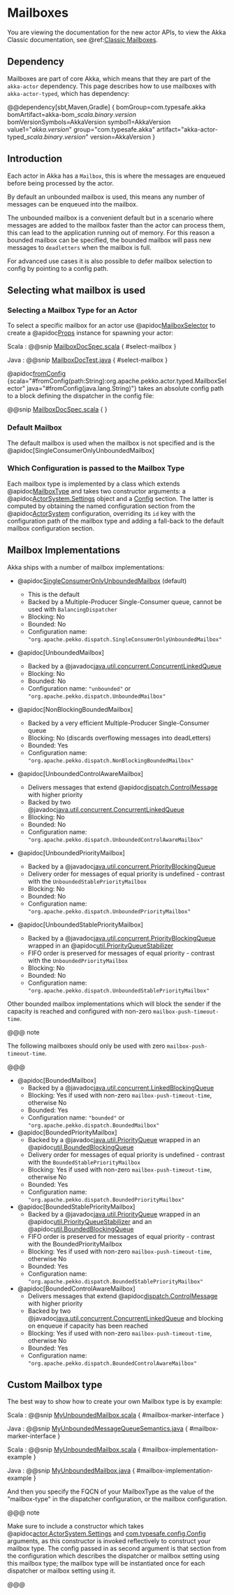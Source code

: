 # Mailboxes

You are viewing the documentation for the new actor APIs, to view the Akka Classic documentation, see @ref:[Classic Mailboxes](../mailboxes.md).

## Dependency

Mailboxes are part of core Akka, which means that they are part of the `akka-actor` dependency. This
page describes how to use mailboxes with `akka-actor-typed`, which has dependency:

@@dependency[sbt,Maven,Gradle] {
  bomGroup=com.typesafe.akka bomArtifact=akka-bom_$scala.binary.version$ bomVersionSymbols=AkkaVersion
  symbol1=AkkaVersion
  value1="$akka.version$"
  group="com.typesafe.akka"
  artifact="akka-actor-typed_$scala.binary.version$"
  version=AkkaVersion
}

## Introduction 

Each actor in Akka has a `Mailbox`, this is where the messages are enqueued before being processed by the actor.

By default an unbounded mailbox is used, this means any number of messages can be enqueued into the mailbox. 

The unbounded mailbox is a convenient default but in a scenario where messages are added to the mailbox faster
than the actor can process them, this can lead to the application running out of memory.
For this reason a bounded mailbox can be specified, the bounded mailbox will pass new messages to `deadletters` when the
mailbox is full.

For advanced use cases it is also possible to defer mailbox selection to config by pointing to a config path.

## Selecting what mailbox is used

### Selecting a Mailbox Type for an Actor

To select a specific mailbox for an actor use @apidoc[MailboxSelector](MailboxSelector$) to create a @apidoc[Props](typed.Props) instance for spawning your actor:

Scala
:  @@snip [MailboxDocSpec.scala](/akka-actor-typed-tests/src/test/scala/docs/org/apache/pekko/typed/MailboxDocSpec.scala) { #select-mailbox }

Java
:  @@snip [MailboxDocTest.java](/akka-actor-typed-tests/src/test/java/jdocs/org/apache/pekko/typed/MailboxDocTest.java) { #select-mailbox }

@apidoc[fromConfig](MailboxSelector$) {scala="#fromConfig(path:String):org.apache.pekko.actor.typed.MailboxSelector" java="#fromConfig(java.lang.String)"} takes an absolute config path to a block defining the dispatcher in the config file:

@@snip [MailboxDocSpec.scala](/akka-actor-typed-tests/src/test/resources/mailbox-config-sample.conf) { }

### Default Mailbox

The default mailbox is used when the mailbox is not specified and is the @apidoc[SingleConsumerOnlyUnboundedMailbox]

### Which Configuration is passed to the Mailbox Type

Each mailbox type is implemented by a class which extends @apidoc[MailboxType](MailboxType)
and takes two constructor arguments: a @apidoc[ActorSystem.Settings](typed.Settings) object and
a [Config](https://lightbend.github.io/config/latest/api/index.html?com/typesafe/config/Config.html) section. The latter is computed by obtaining the named
configuration section from the @apidoc[ActorSystem](typed.ActorSystem) configuration, overriding its
`id` key with the configuration path of the mailbox type and adding a
fall-back to the default mailbox configuration section.

## Mailbox Implementations

Akka ships with a number of mailbox implementations:

 * 
   @apidoc[SingleConsumerOnlyUnboundedMailbox](SingleConsumerOnlyUnboundedMailbox) (default)
    * This is the default
    * Backed by a Multiple-Producer Single-Consumer queue, cannot be used with `BalancingDispatcher`
    * Blocking: No
    * Bounded: No
    * Configuration name: `"org.apache.pekko.dispatch.SingleConsumerOnlyUnboundedMailbox"`
 * 
   @apidoc[UnboundedMailbox]
    * Backed by a @javadoc[java.util.concurrent.ConcurrentLinkedQueue](java.util.concurrent.ConcurrentLinkedQueue)
    * Blocking: No
    * Bounded: No
    * Configuration name: `"unbounded"` or `"org.apache.pekko.dispatch.UnboundedMailbox"`

 * 
   @apidoc[NonBlockingBoundedMailbox]
    * Backed by a very efficient Multiple-Producer Single-Consumer queue
    * Blocking: No (discards overflowing messages into deadLetters)
    * Bounded: Yes
    * Configuration name: `"org.apache.pekko.dispatch.NonBlockingBoundedMailbox"`
 * 
   @apidoc[UnboundedControlAwareMailbox]
    * Delivers messages that extend @apidoc[dispatch.ControlMessage](dispatch.ControlMessage) with higher priority
    * Backed by two @javadoc[java.util.concurrent.ConcurrentLinkedQueue](java.util.concurrent.ConcurrentLinkedQueue)
    * Blocking: No
    * Bounded: No
    * Configuration name: `"org.apache.pekko.dispatch.UnboundedControlAwareMailbox"`
 * 
   @apidoc[UnboundedPriorityMailbox]
    * Backed by a @javadoc[java.util.concurrent.PriorityBlockingQueue](java.util.concurrent.PriorityBlockingQueue)
    * Delivery order for messages of equal priority is undefined - contrast with the `UnboundedStablePriorityMailbox`
    * Blocking: No
    * Bounded: No
    * Configuration name: `"org.apache.pekko.dispatch.UnboundedPriorityMailbox"`
 * 
   @apidoc[UnboundedStablePriorityMailbox]
    * Backed by a @javadoc[java.util.concurrent.PriorityBlockingQueue](java.util.concurrent.PriorityBlockingQueue) wrapped in an @apidoc[util.PriorityQueueStabilizer](PriorityQueueStabilizer)
    * FIFO order is preserved for messages of equal priority - contrast with the `UnboundedPriorityMailbox`
    * Blocking: No
    * Bounded: No
    * Configuration name: `"org.apache.pekko.dispatch.UnboundedStablePriorityMailbox"`

Other bounded mailbox implementations which will block the sender if the capacity is reached and
configured with non-zero `mailbox-push-timeout-time`. 

@@@ note

The following mailboxes should only be used with zero `mailbox-push-timeout-time`.

@@@

 * @apidoc[BoundedMailbox]
    * Backed by a @javadoc[java.util.concurrent.LinkedBlockingQueue](java.util.concurrent.LinkedBlockingQueue)
    * Blocking: Yes if used with non-zero `mailbox-push-timeout-time`, otherwise No
    * Bounded: Yes
    * Configuration name: `"bounded"` or `"org.apache.pekko.dispatch.BoundedMailbox"`
 * @apidoc[BoundedPriorityMailbox]
    * Backed by a @javadoc[java.util.PriorityQueue](java.util.PriorityQueue) wrapped in an @apidoc[util.BoundedBlockingQueue](BoundedBlockingQueue)
    * Delivery order for messages of equal priority is undefined - contrast with the `BoundedStablePriorityMailbox`
    * Blocking: Yes if used with non-zero `mailbox-push-timeout-time`, otherwise No
    * Bounded: Yes
    * Configuration name: `"org.apache.pekko.dispatch.BoundedPriorityMailbox"`
 * @apidoc[BoundedStablePriorityMailbox]
    * Backed by a @javadoc[java.util.PriorityQueue](java.util.PriorityQueue) wrapped in an @apidoc[util.PriorityQueueStabilizer](PriorityQueueStabilizer) and an @apidoc[util.BoundedBlockingQueue](BoundedBlockingQueue)
    * FIFO order is preserved for messages of equal priority - contrast with the BoundedPriorityMailbox
    * Blocking: Yes if used with non-zero `mailbox-push-timeout-time`, otherwise No
    * Bounded: Yes
    * Configuration name: `"org.apache.pekko.dispatch.BoundedStablePriorityMailbox"`
 * @apidoc[BoundedControlAwareMailbox]
    * Delivers messages that extend @apidoc[dispatch.ControlMessage](dispatch.ControlMessage) with higher priority
    * Backed by two @javadoc[java.util.concurrent.ConcurrentLinkedQueue](java.util.concurrent.ConcurrentLinkedQueue) and blocking on enqueue if capacity has been reached
    * Blocking: Yes if used with non-zero `mailbox-push-timeout-time`, otherwise No
    * Bounded: Yes
    * Configuration name: `"org.apache.pekko.dispatch.BoundedControlAwareMailbox"`

## Custom Mailbox type

The best way to show how to create your own Mailbox type is by example:

Scala
:   @@snip [MyUnboundedMailbox.scala](/akka-docs/src/test/scala/docs/dispatcher/MyUnboundedMailbox.scala) { #mailbox-marker-interface }

Java
:   @@snip [MyUnboundedMessageQueueSemantics.java](/akka-docs/src/test/java/jdocs/dispatcher/MyUnboundedMessageQueueSemantics.java) { #mailbox-marker-interface }


Scala
:   @@snip [MyUnboundedMailbox.scala](/akka-docs/src/test/scala/docs/dispatcher/MyUnboundedMailbox.scala) { #mailbox-implementation-example }

Java
:   @@snip [MyUnboundedMailbox.java](/akka-docs/src/test/java/jdocs/dispatcher/MyUnboundedMailbox.java) { #mailbox-implementation-example }

And then you specify the FQCN of your MailboxType as the value of the "mailbox-type" in the dispatcher
configuration, or the mailbox configuration.

@@@ note

Make sure to include a constructor which takes
@apidoc[actor.ActorSystem.Settings](actor.ActorSystem.Settings) and [com.typesafe.config.Config](https://lightbend.github.io/config/latest/api/index.html?com/typesafe/config/Config.html)
arguments, as this constructor is invoked reflectively to construct your
mailbox type. The config passed in as second argument is that section from
the configuration which describes the dispatcher or mailbox setting using
this mailbox type; the mailbox type will be instantiated once for each
dispatcher or mailbox setting using it.

@@@


